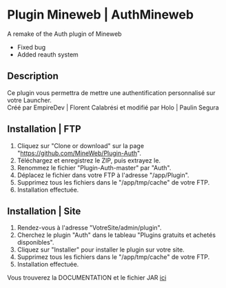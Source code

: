 # Plugin Mineweb | AuthMineweb
A remake of the Auth plugin of Mineweb  
- Fixed bug  
- Added reauth system

## Description
Ce plugin vous permettra de mettre une authentification personnalisé sur votre Launcher.  
Créé par EmpireDev | Florent Calabrési et modifié par Holo | Paulin Segura

## Installation | FTP
1. Cliquez sur "Clone or download" sur la page "https://github.com/MineWeb/Plugin-Auth".
2. Téléchargez et enregistrez le ZIP, puis extrayez le.
3. Renommez le fichier "Plugin-Auth-master" par "Auth".
4. Déplacez le fichier dans votre FTP à l'adresse "/app/Plugin".
5. Supprimez tous les fichiers dans le "/app/tmp/cache" de votre FTP.
6. Installation effectuée.

## Installation | Site
1. Rendez-vous à l'adresse "VotreSite/admin/plugin".
2. Cherchez le plugin "Auth" dans le tableau "Plugins gratuits et achetés disponibles".
3. Cliquez sur "Installer" pour installer le plugin sur votre site.
4. Supprimez tous les fichiers dans le "/app/tmp/cache" de votre FTP.
5. Installation effectuée.


Vous trouverez la DOCUMENTATION et le fichier JAR [ici](https://github.com/Holo795/Mineweb_Plugin-Auth/tree/master/Documentation)
